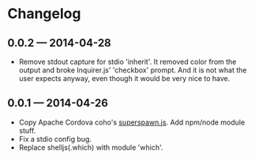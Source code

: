 # Changelog

## 0.0.2 — 2014-04-28
- Remove stdout capture for stdio 'inherit'. It removed color from the output and broke Inquirer.js' 'checkbox' prompt. And it is not what the user expects anyway, even though it would be very nice to have.

## 0.0.1 — 2014-04-26
- Copy Apache Cordova coho's [superspawn.js](https://github.com/apache/cordova-coho/blob/c114399a7c6d03f805ffccf6b7ed74e2cb2c6b74/src/superspawn.js
). Add npm/node module stuff.
- Fix a stdio config bug.
- Replace shelljs(.which) with module 'which'.
